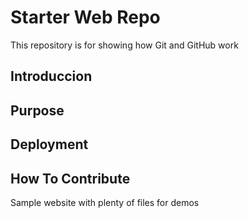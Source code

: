 # Starter Web Repo

This repository is for showing how Git and GitHub work

## Introduccion

## Purpose

## Deployment

## How To Contribute
Sample website with plenty of files for demos